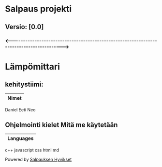 # Salpaus projekti
## Versio: [0.0]

### <---------------------------------------------------------------------------------------->

# Lämpömittari

## kehitystiimi:
Nimet |
------|
Daniel
Eeti
Neo

## Ohjelmointi kielet Mitä me käytetään

Languages |
----------|
c++
javascript
css
html
md

Powered by [Salpauksen Hyvikset](https://salpaus.fi)
